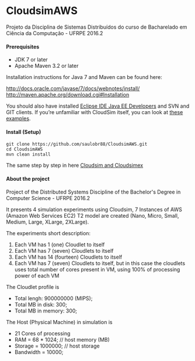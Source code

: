 # CloudsimAWS
Projeto da Disciplina de Sistemas Distribuídos do curso de Bacharelado em Ciência da Computação - UFRPE 2016.2


#### Prerequisites
* JDK 7 or later
* Apache Maven 3.2 or later

Installation instructions for Java 7 and Maven can be found here:

http://docs.oracle.com/javase/7/docs/webnotes/install/
http://maven.apache.org/download.cgi#Installation

You should also have installed [Eclipse IDE Java EE Developers](https://www.eclipse.org/downloads/) and SVN and GIT clients. If you’re unfamiliar with CloudSim itself, you can look at [these examples](http://www.cloudbus.org/cloudsim/examples.html).

#### Install (Setup)
```
git clone https://github.com/saulobr88/CloudsimAWS.git
cd CloudsimAWS
mvn clean install
```

The same step by step in here [Cloudsim and Cloudsimex](http://nikgrozev.com/2014/06/08/cloudsim-and-cloudsimex-part-1/)

#### About the project
Project of the Distributed Systems Discipline of the Bachelor's Degree in Computer Science - UFRPE 2016.2

It presents 4 simulation experiments using Cloudsim, 7 Instances of AWS (Amazon Web Services EC2) T2 model are created (Nano, Micro, Small, Medium, Large, XLarge, 2XLarge).

The experiments short description:
1. Each VM has 1 (one) Cloudlet to itself
2. Each VM has 7 (seven) Cloudlets to itself
3. Each VM has 14 (fourteen) Cloudlets to itself
4. Each VM has 7 (seven) Cloudlets to itself, but in this case the cloudlets uses total number of cores present in VM, using 100% of processing power of each VM

The Cloudlet profile is
- Total lengh: 900000000 (MIPS);
- Total MB in disk: 300;
- Total MB in memory: 300;

The Host (Physical Machine) in simulation is
- 21 Cores of processing
- RAM = 68 * 1024; // host memory (MB)
- Storage = 1000000; // host storage
- Bandwidth = 10000;

